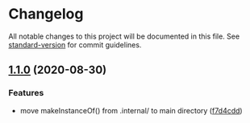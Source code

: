 # Changelog

All notable changes to this project will be documented in this file. See [standard-version](https://github.com/conventional-changelog/standard-version) for commit guidelines.

## [1.1.0](https://github.com/mfields/jsLib/compare/v1.0.0...v1.1.0) (2020-08-30)


### Features

* move makeInstanceOf() from .internal/ to main directory ([f7d4cdd](https://github.com/mfields/jsLib/commit/f7d4cdd9a5ceeb542857cd4ce31237b5fcf84fec))
